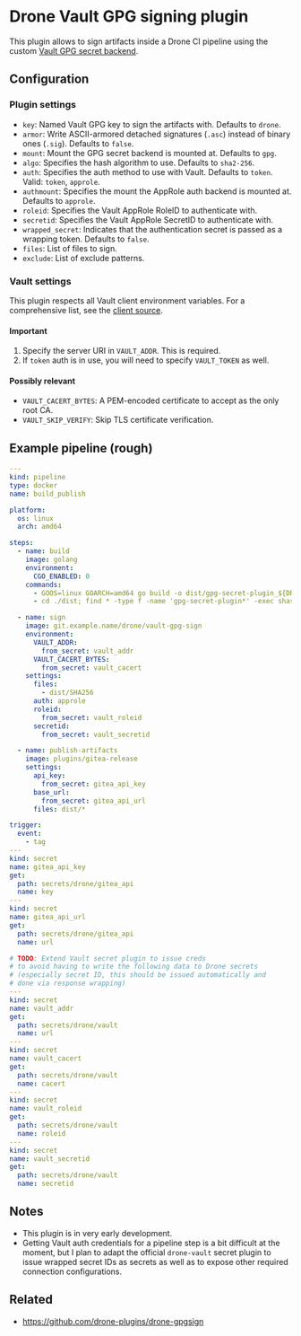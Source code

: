 # Drone Vault GPG signing plugin
This plugin allows to sign artifacts inside a Drone CI pipeline using the custom [Vault GPG secret backend](https://github.com/LeSuisse/vault-gpg-plugin).

## Configuration
### Plugin settings

* `key`: Named Vault GPG key to sign the artifacts with. Defaults to `drone`.
* `armor`: Write ASCII-armored detached signatures (`.asc`) instead of binary ones (`.sig`). Defaults to `false`.
* `mount`: Mount the GPG secret backend is mounted at. Defaults to `gpg`.
* `algo`: Specifies the hash algorithm to use. Defaults to `sha2-256`.
* `auth`: Specifies the auth method to use with Vault. Defaults to `token`. Valid: `token`, `approle`.
* `authmount`: Specifies the mount the AppRole auth backend is mounted at. Defaults to `approle`.
* `roleid`: Specifies the Vault AppRole RoleID to authenticate with.
* `secretid`: Specifies the Vault AppRole SecretID to authenticate with.
* `wrapped_secret`: Indicates that the authentication secret is passed as a wrapping token. Defaults to `false`.
* `files`: List of files to sign.
* `exclude`: List of exclude patterns.

### Vault settings
This plugin respects all Vault client environment variables. For a comprehensive list, see the [client source](https://github.com/hashicorp/vault/blob/main/api/client.go).

#### Important
1. Specify the server URI in `VAULT_ADDR`. This is required.
2. If `token` auth is in use, you will need to specify `VAULT_TOKEN` as well.

#### Possibly relevant
* `VAULT_CACERT_BYTES`: A PEM-encoded certificate to accept as the only root CA.
* `VAULT_SKIP_VERIFY`: Skip TLS certificate verification.

## Example pipeline (rough)

```yaml
---
kind: pipeline
type: docker
name: build_publish

platform:
  os: linux
  arch: amd64

steps:
  - name: build
    image: golang
    environment:
      CGO_ENABLED: 0
    commands:
      - GOOS=linux GOARCH=amd64 go build -o dist/gpg-secret-plugin_${DRONE_TAG}_linux_amd64 .
      - cd ./dist; find * -type f -name 'gpg-secret-plugin*' -exec shasum -a 256 {} \; > SHA256

  - name: sign
    image: git.example.name/drone/vault-gpg-sign
    environment:
      VAULT_ADDR:
        from_secret: vault_addr
      VAULT_CACERT_BYTES:
        from_secret: vault_cacert
    settings:
      files:
        - dist/SHA256
      auth: approle
      roleid:
        from_secret: vault_roleid
      secretid:
        from_secret: vault_secretid

  - name: publish-artifacts
    image: plugins/gitea-release
    settings:
      api_key:
        from_secret: gitea_api_key
      base_url:
        from_secret: gitea_api_url
      files: dist/*

trigger:
  event:
    - tag
---
kind: secret
name: gitea_api_key
get:
  path: secrets/drone/gitea_api
  name: key
---
kind: secret
name: gitea_api_url
get:
  path: secrets/drone/gitea_api
  name: url

# TODO: Extend Vault secret plugin to issue creds
# to avoid having to write the following data to Drone secrets
# (especially secret ID, this should be issued automatically and
# done via response wrapping)
---
kind: secret
name: vault_addr
get:
  path: secrets/drone/vault
  name: url
---
kind: secret
name: vault_cacert
get:
  path: secrets/drone/vault
  name: cacert
---
kind: secret
name: vault_roleid
get:
  path: secrets/drone/vault
  name: roleid
---
kind: secret
name: vault_secretid
get:
  path: secrets/drone/vault
  name: secretid
```

## Notes
* This plugin is in very early development.
* Getting Vault auth credentials for a pipeline step is a bit difficult at the moment, but I plan to adapt the official `drone-vault` secret plugin to issue wrapped secret IDs as secrets as well as to expose other required connection configurations.

## Related
* https://github.com/drone-plugins/drone-gpgsign

